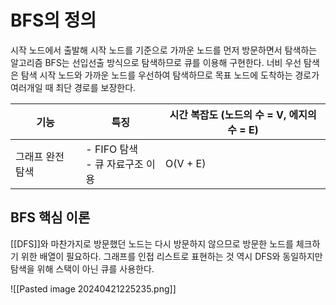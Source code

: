 # BFS의 정의
시작 노드에서 출발해 시작 노드를 기준으로 가까운 노드를 먼저 방문하면서 탐색하는 알고리즘
BFS는 선입선출 방식으로 탐색하므로 큐를 이용해 구현한다.
너비 우선 탐색은 탐색 시작 노드와 가까운 노드를 우선하여 탐색하므로 목표 노드에 도착하는 경로가 여러개일 때 최단 경로를 보장한다.

| 기능        | 특징                       | 시간 복잡도 (노드의 수 = V, 에지의 수  = E) |
| --------- | ------------------------ | ------------------------------ |
| 그래프 완전 탐색 | - FIFO 탐색<br>- 큐 자료구조 이용 | O(V + E)                       |

## BFS 핵심 이론
[[DFS]]와 마찬가지로 방문했던 노드는 다시 방문하지 않으므로 방문한 노드를 체크하기 위한 배열이 필요하다. 그래프를 인접 리스트로 표현하는 것 역시 DFS와 동일하지만 탐색을 위해 스택이 아닌 큐를 사용한다.

![[Pasted image 20240421225235.png]]


